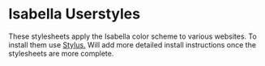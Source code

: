 # Isabella Userstyles

These stylesheets apply the Isabella color scheme to various websites. To install them use [Stylus.](https://add0n.com/stylus.html) Will add more detailed install instructions once the stylesheets are more complete.
